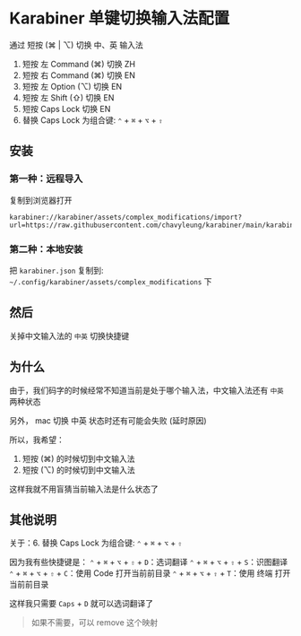 # Karabiner 单键切换输入法配置

通过 短按 (⌘ | ⌥) 切换 中、英 输入法

1. 短按 左 Command (⌘) 切换 ZH
2. 短按 右 Command (⌘) 切换 EN
3. 短按 左 Option (⌥) 切换 EN
4. 短按 左 Shift (⇧) 切换 EN
5. 短按 Caps Lock 切换 EN
6. 替换 Caps Lock 为组合键: `⌃` + `⌘` + `⌥` + `⇧`

## 安装

### 第一种：远程导入

复制到浏览器打开

```
karabiner://karabiner/assets/complex_modifications/import?url=https://raw.githubusercontent.com/chavyleung/karabiner/main/karabiner.json
```

### 第二种：本地安装

把 `karabiner.json` 复制到: `~/.config/karabiner/assets/complex_modifications` 下

## 然后

关掉中文输入法的 `中英` 切换快捷键

## 为什么

由于，我们码字的时候经常不知道当前是处于哪个输入法，中文输入法还有 `中英` 两种状态

另外， mac 切换 中英 状态时还有可能会失败 (延时原因)

所以，我希望：

1. 短按 (⌘) 的时候切到中文输入法
2. 短按 (⌥) 的时候切到中文输入法

这样我就不用盲猜当前输入法是什么状态了

## 其他说明

关于：6. 替换 Caps Lock 为组合键: `⌃` + `⌘` + `⌥` + `⇧`

因为我有些快捷键是：
`⌃` + `⌘` + `⌥` + `⇧` + `D`：选词翻译
`⌃` + `⌘` + `⌥` + `⇧` + `S`：识图翻译
`⌃` + `⌘` + `⌥` + `⇧` + `C`：使用 Code 打开当前前目录
`⌃` + `⌘` + `⌥` + `⇧` + `T`：使用 终端 打开当前前目录

这样我只需要 `Caps` + `D` 就可以选词翻译了

> 如果不需要，可以 remove 这个映射
